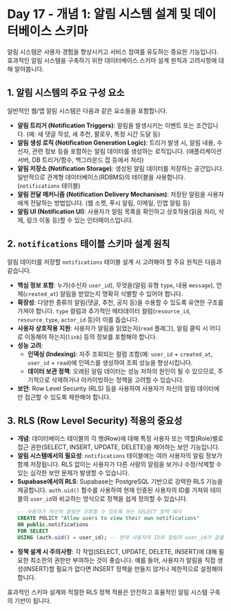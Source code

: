 # Day 17 - 개념 1: 알림 시스템 설계 및 데이터베이스 스키마

알림 시스템은 사용자 경험을 향상시키고 서비스 참여를 유도하는 중요한 기능입니다. 효과적인 알림 시스템을 구축하기 위한 데이터베이스 스키마 설계 원칙과 고려사항에 대해 알아봅니다.

## 1. 알림 시스템의 주요 구성 요소

일반적인 웹/앱 알림 시스템은 다음과 같은 요소들을 포함합니다.

*   **알림 트리거 (Notification Triggers)**: 알림을 발생시키는 이벤트 또는 조건입니다. (예: 새 댓글 작성, 새 추천, 팔로우, 특정 시간 도달 등)
*   **알림 생성 로직 (Notification Generation Logic)**: 트리거 발생 시, 알림 내용, 수신자, 관련 정보 등을 포함하는 알림 데이터를 생성하는 로직입니다. (애플리케이션 서버, DB 트리거/함수, 백그라운드 잡 등에서 처리)
*   **알림 저장소 (Notification Storage)**: 생성된 알림 데이터를 저장하는 공간입니다. 일반적으로 관계형 데이터베이스(RDBMS)의 테이블을 사용합니다. (`notifications` 테이블)
*   **알림 전달 메커니즘 (Notification Delivery Mechanism)**: 저장된 알림을 사용자에게 전달하는 방법입니다. (웹 소켓, 푸시 알림, 이메일, 인앱 알림 등)
*   **알림 UI (Notification UI)**: 사용자가 알림 목록을 확인하고 상호작용(읽음 처리, 삭제, 링크 이동 등)할 수 있는 인터페이스입니다.

## 2. `notifications` 테이블 스키마 설계 원칙

알림 데이터를 저장할 `notifications` 테이블 설계 시 고려해야 할 주요 원칙은 다음과 같습니다.

*   **핵심 정보 포함**: 누가(수신자 `user_id`), 무엇을(알림 유형 `type`, 내용 `message`), 언제(`created_at`) 알림을 받았는지 명확히 식별할 수 있어야 합니다.
*   **확장성**: 다양한 종류의 알림(댓글, 추천, 공지 등)을 수용할 수 있도록 유연한 구조를 가져야 합니다. `type` 컬럼과 추가적인 메타데이터 컬럼(`resource_id`, `resource_type`, `actor_id` 등)이 이를 돕습니다.
*   **사용자 상호작용 지원**: 사용자가 알림을 읽었는지(`read` 플래그), 알림 클릭 시 어디로 이동해야 하는지(`link`) 등의 정보를 포함해야 합니다.
*   **성능 고려**:
    *   **인덱싱 (Indexing)**: 자주 조회되는 컬럼 조합(예: `user_id` + `created_at`, `user_id` + `read`)에 인덱스를 생성하여 조회 성능을 향상시킵니다.
    *   **데이터 보관 정책**: 오래된 알림 데이터는 성능 저하의 원인이 될 수 있으므로, 주기적으로 삭제하거나 아카이빙하는 정책을 고려할 수 있습니다.
*   **보안**: Row Level Security (RLS) 등을 사용하여 사용자가 자신의 알림 데이터에만 접근할 수 있도록 제한해야 합니다.

## 3. RLS (Row Level Security) 적용의 중요성

*   **개념**: 데이터베이스 테이블의 각 행(Row)에 대해 특정 사용자 또는 역할(Role)별로 접근 권한(SELECT, INSERT, UPDATE, DELETE)을 제어하는 보안 기능입니다.
*   **알림 시스템에서의 필요성**: `notifications` 테이블에는 여러 사용자의 알림 정보가 함께 저장됩니다. RLS 없이는 사용자가 다른 사람의 알림을 보거나 수정/삭제할 수 있는 심각한 보안 문제가 발생할 수 있습니다.
*   **Supabase에서의 RLS**: Supabase는 PostgreSQL 기반으로 강력한 RLS 기능을 제공합니다. `auth.uid()` 함수를 사용하여 현재 인증된 사용자의 ID를 가져와 테이블의 `user_id`와 비교하는 방식으로 정책을 쉽게 정의할 수 있습니다.
    ```sql
    -- 사용자가 자신의 알림만 조회할 수 있도록 하는 SELECT 정책 예시
    CREATE POLICY "Allow users to view their own notifications"
    ON public.notifications
    FOR SELECT
    USING (auth.uid() = user_id); -- 현재 사용자의 ID와 알림의 user_id가 같을 경우에만 조회 허용
    ```
*   **정책 설계 시 주의사항**: 각 작업(SELECT, UPDATE, DELETE, INSERT)에 대해 필요한 최소한의 권한만 부여하는 것이 좋습니다. 예를 들어, 사용자가 알림을 직접 생성(INSERT)할 필요가 없다면 INSERT 정책을 만들지 않거나 제한적으로 설정해야 합니다.

효과적인 스키마 설계와 적절한 RLS 정책 적용은 안전하고 효율적인 알림 시스템 구축의 기반이 됩니다. 